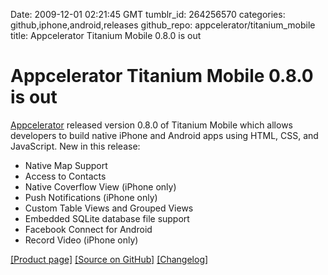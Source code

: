 Date: 2009-12-01 02:21:45 GMT
tumblr_id: 264256570
categories: github,iphone,android,releases
github_repo: appcelerator/titanium_mobile
title: Appcelerator Titanium Mobile 0.8.0 is out

# Appcelerator Titanium Mobile 0.8.0 is out

[Appcelerator](http://appcelerator.com) released version 0.8.0 of Titanium Mobile which allows developers to build native iPhone and Android apps using HTML, CSS, and JavaScript. New in this release:

* Native Map Support
* Access to Contacts
* Native Coverflow View (iPhone only)
* Push Notifications (iPhone only)
* Custom Table Views and Grouped Views
* Embedded SQLite database file support
* Facebook Connect for Android
* Record Video (iPhone only)

[[Product page]](http://www.appcelerator.com/products/titanium-mobile/) [[Source on GitHub]](http://github.com/appcelerator/titanium_mobile) [[Changelog]](http://www.codestrong.com/timobile/changelog/)
